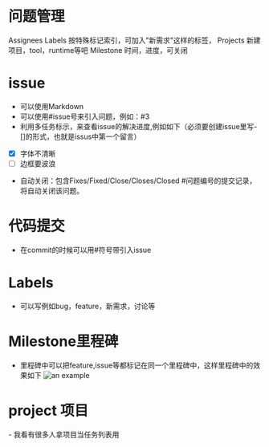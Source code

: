 # 问题管理
Assignees
Labels 按特殊标记索引，可加入"新需求"这样的标签，
Projects 新建项目，tool，runtime等吧
Milestone 时间，进度，可关闭

# issue
- 可以使用Markdown
- 可以使用#issue号来引入问题，例如：#3
- 利用多任务标示，来查看issue的解决进度,例如如下（必须要创建issue里写-[]的形式，也就是issus中第一个留言）
- [x] 字体不清晰 
- [ ] 边框要波浪
- 自动关闭：包含Fixes/Fixed/Close/Closes/Closed #问题编号的提交记录，将自动关闭该问题。

# 代码提交
- 在commit的时候可以用#符号带引入issue

# Labels
- 可以写例如bug，feature，新需求，讨论等

# Milestone里程碑
- 里程碑中可以把feature,issue等都标记在同一个里程碑中，这样里程碑中的效果如下
![an example](https://assets-cdn.github.com/images/modules/site/product-illo/img-projects-milestones.png)
 
# project 项目
- 我看有很多人拿项目当任务列表用
